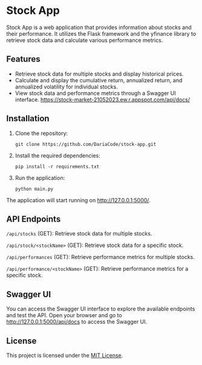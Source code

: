 # Stock App
Stock App is a web application that provides information about stocks and their performance. It utilizes the Flask framework and the yfinance library to retrieve stock data and calculate various performance metrics.

## Features
- Retrieve stock data for multiple stocks and display historical prices.
- Calculate and display the cumulative return, annualized return, and annualized volatility for individual stocks.
- View stock data and performance metrics through a Swagger UI interface. https://stock-market-21052023.ew.r.appspot.com/api/docs/

## Installation
1. Clone the repository:

	`git clone https://github.com/DariaCode/stock-app.git`

2. Install the required dependencies:

	`pip install -r requirements.txt`

3. Run the application:

	`python main.py`

The application will start running on http://127.0.0.1:5000/.

## API Endpoints
`/api/stocks` (GET): Retrieve stock data for multiple stocks.

`/api/stock/<stockName>` (GET): Retrieve stock data for a specific stock.

`/api/performances` (GET): Retrieve performance metrics for multiple stocks.

`/api/performance/<stockName>` (GET): Retrieve performance metrics for a specific stock.

## Swagger UI
You can access the Swagger UI interface to explore the available endpoints and test the API. Open your browser and go to http://127.0.0.1:5000/api/docs to access the Swagger UI.

## License
This project is licensed under the [MIT License](https://chat.openai.com/c/LICENSE).